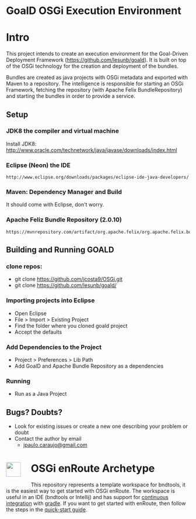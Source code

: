 # GoalD OSGi Execution Environment

Intro 
=====

This project intends to create an execution environment for the Goal-Driven Deployment Framework (https://github.com/lesunb/goald).
It is built on top of the OSGi technology for the creation and deployment of the bundles.

Bundles are created as java projects with OSGi metadata and exported with Maven to a repository.
The intelligence is responsible for starting an OSGi Framework, fetching the repository (with Apache Felix BundleRepository) and starting the bundles in order to provide a service.

## Setup

### JDK8 the compiler and virtual machine

Install JDK8: 
	http://www.oracle.com/technetwork/java/javase/downloads/index.html

	
### Eclipse (Neon) the IDE
	http://www.eclipse.org/downloads/packages/eclipse-ide-java-developers/

	
### Maven: Dependency Manager and Build	

It should come with Eclipse, don't worry.

### Apache Feliz Bundle Repository (2.0.10)
    https://mvnrepository.com/artifact/org.apache.felix/org.apache.felix.bundlerepository/2.0.10
    

## Building and Running GOALD

### clone repos: 
  * git clone https://github.com/jcosta9/OSGi.git
  * git clone https://github.com/lesunb/goald/ 

### Importing projects into Eclipse

 * Open Eclipse
 * File > Import > Existing Project
 * Find the folder where you cloned goald project
 * Accept the defaults

### Add Dependencies to the Project
 * Project > Preferences > Lib Path
 * Add GoalD and Apache Bundle Repository as a dependencies

### Running
 * Run as a Java Project

## Bugs? Doubts?

* Look for existing issues or create a new one describing your problem or doubt
* Contact the author by email
	* jpaulo.caraujo@gmail.com

<h1><img src="http://enroute.osgi.org/img/enroute-logo-64.png" witdh=40px style="float:left;margin: 0 1em 1em 0;width:40px">
OSGi enRoute Archetype</h1>

This repository represents a template workspace for bndtools, it is the easiest way to get started with OSGi enRoute. The workspace is useful in an IDE (bndtools or Intellij) and has support for [continuous integration][2] with [gradle][3]. If you want to get started with enRoute, then follow the steps in the [quick-start guide][1].

[1]: http://enroute.osgi.org/quick-start.html
[2]: http://enroute.osgi.org/tutorial_base/800-ci.html
[3]: https://www.gradle.org/